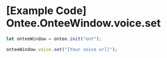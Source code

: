 # [Example Code] Ontee.OnteeWindow.voice.set

```ts
let onteeWindow = ontee.init("ont");

onteeWindow.voice.set("[Your voice url]");
```
